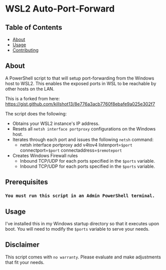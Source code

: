 # WSL2 Auto-Port-Forward

## Table of Contents

- [About](#about)
- [Usage](#usage)
- [Contributing](../CONTRIBUTING.md)

## About <a name = "about"></a>

A PowerShell script to that will setup port-forwarding from the Windows host to WSL2. 
This enables the exposed ports in WSL to be reachable by other hosts on the LAN.

This is a forked from here: https://gist.github.com/killshot13/8e776a3acb7760f8ebafe9a025e302f7

The script does the following:
 - Obtains your WSL2 instance's IP address.
 - Resets all `netsh interface portproxy` configurations on the Windows host.
 - Iterates through each port and issues the following `netsh` command: 
   - netsh interface portproxy add v4tov4 listenport=`$port` connectport=`$port` connectaddress=`$remoteport`
 - Creates Windows Firewall rules 
   - Inbound TCP/UDP for each ports specified in the `$ports` variable.
   - Inbound TCP/UDP for each ports specified in the `$ports` variable.

## Prerequisites
### ```You must run this script in an Admin PowerShell terminal.```

## Usage <a name = "usage"></a>
I've installed this in my Windows startup directory so that it executes upon boot.
You will need to modify the `$ports` variable to serve your needs. 

## Disclaimer <a name = "usage"></a>
This script comes with `no warranty`. Please evaluate and make adjustments that fit your needs. 
